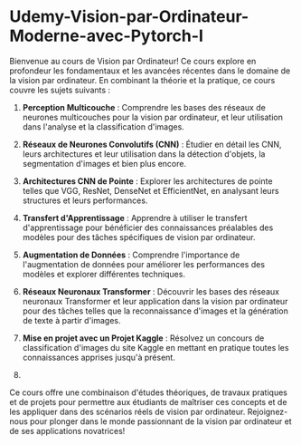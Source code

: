 # Udemy-Vision-par-Ordinateur-Moderne-avec-Pytorch-I
Bienvenue au cours de Vision par Ordinateur! Ce cours explore en profondeur les fondamentaux et les avancées récentes dans le domaine de la vision par ordinateur. En combinant la théorie et la pratique, ce cours couvre les sujets suivants :

1. **Perception Multicouche** : Comprendre les bases des réseaux de neurones multicouches pour la vision par ordinateur, et leur utilisation dans l'analyse et la classification d'images.

2. **Réseaux de Neurones Convolutifs (CNN)** : Étudier en détail les CNN, leurs architectures et leur utilisation dans la détection d'objets, la segmentation d'images et bien plus encore.

3. **Architectures CNN de Pointe** : Explorer les architectures de pointe telles que VGG, ResNet, DenseNet et EfficientNet, en analysant leurs structures et leurs performances.

4. **Transfert d'Apprentissage** : Apprendre à utiliser le transfert d'apprentissage pour bénéficier des connaissances préalables des modèles pour des tâches spécifiques de vision par ordinateur.

5. **Augmentation de Données** : Comprendre l'importance de l'augmentation de données pour améliorer les performances des modèles et explorer différentes techniques.

6. **Réseaux Neuronaux Transformer** : Découvrir les bases des réseaux neuronaux Transformer et leur application dans la vision par ordinateur pour des tâches telles que la reconnaissance d'images et la génération de texte à partir d'images.

7. **Mise en projet avec un Projet Kaggle** : Résolvez un concours de classification d'images du site Kaggle en mettant en pratique toutes les connaissances apprises jusqu'à présent.
8. 
Ce cours offre une combinaison d'études théoriques, de travaux pratiques et de projets pour permettre aux étudiants de maîtriser ces concepts et de les appliquer dans des scénarios réels de vision par ordinateur. Rejoignez-nous pour plonger dans le monde passionnant de la vision par ordinateur et de ses applications novatrices!
